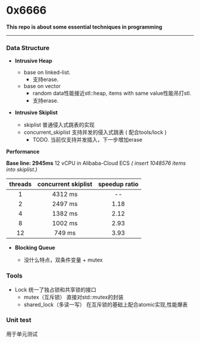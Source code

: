 # 0x6666
__This repo is about some essential techniques in programming__

------

### Data Structure

 - __Intrusive Heap__

      - base on linked-list.
          - 支持erase.
      - base on vector
          - random data性能接近stl::heap, items with same value性能吊打stl.
          - 支持erase.

 - __Intrusive Skiplist__

      - skiplist 普通侵入式跳表的实现
      - concurrent_skiplist 支持并发的侵入式跳表 ( 配合tools/lock )
          - TODO. 当前仅支持并发插入，下一步增加erase


__Performance__

__Base line: 2945ms__  12 vCPU in Alibaba-Cloud ECS _( insert 1048576 items into skiplist.)_

| threads |  concurrent skiplist | speedup ratio |
| :-----: |  :-----------------: | :---------: |
| 1       |  4312 ms |--|
| 2		  |  2497 ms|1.18|
| 4	| 1382 ms |2.12|
| 8	| 1002 ms |2.93|
| 12	| 749   ms |3.93|
       	

 - __Blocking Queue__

    - 没什么特点，双条件变量 + mutex

### Tools
  - Lock 统一了独占锁和共享锁的接口
    - mutex（互斥锁） 直接对std::mutex的封装
    - shared\_lock（多读一写） 在互斥锁的基础上配合atomic实现,性能爆表

###  Unit test
  用于单元测试
